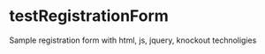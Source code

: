 testRegistrationForm
====================

Sample registration form with html, js, jquery, knockout technoligies
